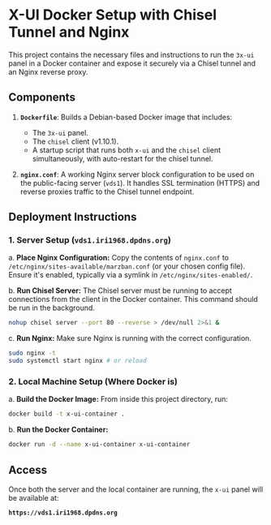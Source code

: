 # X-UI Docker Setup with Chisel Tunnel and Nginx

This project contains the necessary files and instructions to run the `3x-ui` panel in a Docker container and expose it securely via a Chisel tunnel and an Nginx reverse proxy.

## Components

1.  **`Dockerfile`**: Builds a Debian-based Docker image that includes:
    *   The `3x-ui` panel.
    *   The `chisel` client (v1.10.1).
    *   A startup script that runs both `x-ui` and the `chisel` client simultaneously, with auto-restart for the chisel tunnel.

2.  **`nginx.conf`**: A working Nginx server block configuration to be used on the public-facing server (`vds1`). It handles SSL termination (HTTPS) and reverse proxies traffic to the Chisel tunnel endpoint.

## Deployment Instructions

### 1. Server Setup (`vds1.iri1968.dpdns.org`)

a. **Place Nginx Configuration:**
   Copy the contents of `nginx.conf` to `/etc/nginx/sites-available/marzban.conf` (or your chosen config file). Ensure it's enabled, typically via a symlink in `/etc/nginx/sites-enabled/`.

b. **Run Chisel Server:**
   The Chisel server must be running to accept connections from the client in the Docker container. This command should be run in the background.
   ```bash
   nohup chisel server --port 80 --reverse > /dev/null 2>&1 &
   ```

c. **Run Nginx:**
   Make sure Nginx is running with the correct configuration.
   ```bash
   sudo nginx -t
   sudo systemctl start nginx # or reload
   ```

### 2. Local Machine Setup (Where Docker is)

a. **Build the Docker Image:**
   From inside this project directory, run:
   ```bash
   docker build -t x-ui-container .
   ```

b. **Run the Docker Container:**
   ```bash
   docker run -d --name x-ui-container x-ui-container
   ```

## Access

Once both the server and the local container are running, the `x-ui` panel will be available at:

**`https://vds1.iri1968.dpdns.org`**
